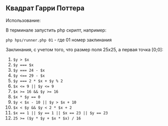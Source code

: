 ## Квадрат Гарри Поттера

Использование:

В терминале запустить php скрипт, например:

`php hps/runner.php 01` - где 01 номер заклинания

Заклинания, с учетом того, что размер поля 25х25, а первая точка [0;0]:

1. `$y > $x`
1. `$y === $x` 
1. `$y === 24 - $x`
1. `$y <== 29 - $x`
1. `$y === 2 * $x + $y % 2`
1. `$x <= 9 || $y <= 9`
1. `$x >= 16 && $y >= 16`
1. `$x * $y == 0`
1. `$y < $x - 10 || $y > $x + 10`
1. `$x < $y && $y < 2 * $x + 2`
1. `$x == 1 || $y == 1 || $x == 23 || $y == 23`
1. `25 >= ($y * $y + $x * $x) / 16`